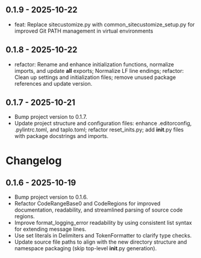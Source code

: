 ## 0.1.9 - 2025-10-22
- feat: Replace sitecustomize.py with common_sitecustomize_setup.py for improved Git PATH management in virtual environments

## 0.1.8 - 2025-10-22
- refactor: Rename and enhance initialization functions, normalize imports, and update __all__ exports; Normalize LF line endings; refactor: Clean up settings and initialization files; remove unused package references and update version.

## 0.1.7 - 2025-10-21
- Bump project version to 0.1.7.
- Update project structure and configuration files: enhance .editorconfig, .pylintrc.toml, and taplo.toml; refactor reset_inits.py; add __init__.py files with package docstrings and imports.

# Changelog

## 0.1.6 - 2025-10-19
- Bump project version to 0.1.6.
- Refactor CodeRangeBase0 and CodeRegions for improved documentation, readability, and streamlined parsing of source code regions.
- Improve format_logging_error readability by using consistent list syntax for extending message lines.
- Use set literals in Delimiters and TokenFormatter to clarify type checks.
- Update source file paths to align with the new directory structure and namespace packaging (skip top-level __init__.py generation).
